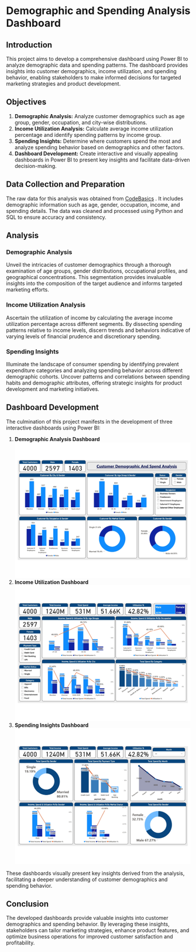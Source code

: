 # Demographic and Spending Analysis Dashboard

## Introduction

This project aims to develop a comprehensive dashboard using Power BI to analyze demographic data and spending patterns. The dashboard provides insights into customer demographics, income utilization, and spending behavior, enabling stakeholders to make informed decisions for targeted marketing strategies and product development.

## Objectives

1. **Demographic Analysis:** Analyze customer demographics such as age group, gender, occupation, and city-wise distributions.
2. **Income Utilization Analysis:** Calculate average income utilization percentage and identify spending patterns by income group.
3. **Spending Insights:** Determine where customers spend the most and analyze spending behavior based on demographics and other factors.
4. **Dashboard Development:** Create interactive and visually appealing dashboards in Power BI to present key insights and facilitate data-driven decision-making.

## Data Collection and Preparation

The raw data for this analysis was obtained from [CodeBasics](https://codebasics.io/challenge/codebasics-resume-project-challenge)
. It includes demographic information such as age, gender, occupation, income, and spending details. The data was cleaned and processed using Python and SQL to ensure accuracy and consistency.

## Analysis

### Demographic Analysis

Unveil the intricacies of customer demographics through a thorough examination of age groups, gender distributions, occupational profiles, and geographical concentrations. This segmentation provides invaluable insights into the composition of the target audience and informs targeted marketing efforts.

### Income Utilization Analysis

Ascertain the utilization of income by calculating the average income utilization percentage across different segments. By dissecting spending patterns relative to income levels, discern trends and behaviors indicative of varying levels of financial prudence and discretionary spending.

### Spending Insights

Illuminate the landscape of consumer spending by identifying prevalent expenditure categories and analyzing spending behavior across different demographic cohorts. Uncover patterns and correlations between spending habits and demographic attributes, offering strategic insights for product development and marketing initiatives.

## Dashboard Development

The culmination of this project manifests in the development of three interactive dashboards using Power BI:

1. **Demographic Analysis Dashboard**
   ![Sample Image](Images/D_01.jpg)
3. **Income Utilization Dashboard**
   ![Sample Image](Images/D_02.jpg)
5. **Spending Insights Dashboard**
   ![Sample Image](Images/D_03.jpg)

These dashboards visually present key insights derived from the analysis, facilitating a deeper understanding of customer demographics and spending behavior.

## Conclusion

The developed dashboards provide valuable insights into customer demographics and spending behavior. By leveraging these insights, stakeholders can tailor marketing strategies, enhance product features, and optimize business operations for improved customer satisfaction and profitability.
